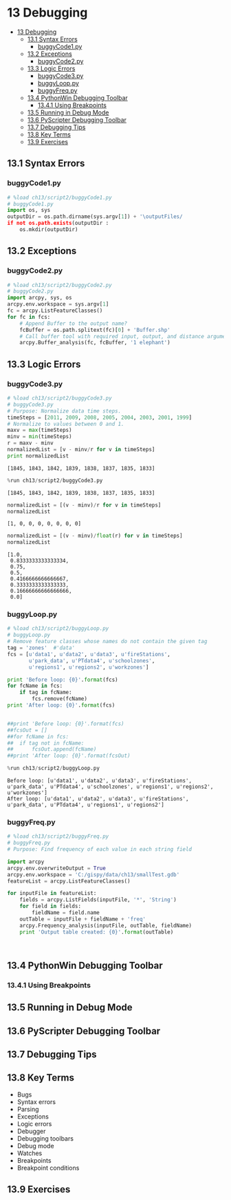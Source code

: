 
# 13 Debugging

<!-- toc orderedList:0 depthFrom:1 depthTo:6 -->

* [13 Debugging](#13-debugging)
  * [13.1 Syntax Errors](#131-syntax-errors)
    * [buggyCode1.py](#buggycode1py)
  * [13.2 Exceptions](#132-exceptions)
    * [buggyCode2.py](#buggycode2py)
  * [13.3 Logic Errors](#133-logic-errors)
    * [buggyCode3.py](#buggycode3py)
    * [buggyLoop.py](#buggylooppy)
    * [buggyFreq.py](#buggyfreqpy)
  * [13.4 PythonWin Debugging Toolbar](#134-pythonwin-debugging-toolbar)
    * [13.4.1 Using Breakpoints](#1341-using-breakpoints)
  * [13.5 Running in Debug Mode](#135-running-in-debug-mode)
  * [13.6 PyScripter Debugging Toolbar](#136-pyscripter-debugging-toolbar)
  * [13.7 Debugging Tips](#137-debugging-tips)
  * [13.8 Key Terms](#138-key-terms)
  * [13.9 Exercises](#139-exercises)

<!-- tocstop -->

## 13.1 Syntax Errors

### buggyCode1.py


```python
# %load ch13/script2/buggyCode1.py
# buggyCode1.py
import os, sys
outputDir = os.path.dirname(sys.argv[1]) + '\outputFiles/
if not os.path.exists(outputDir :
    os.mkdir(outputDir)

```

## 13.2 Exceptions

### buggyCode2.py


```python
# %load ch13/script2/buggyCode2.py
# buggyCode2.py
import arcpy, sys, os
arcpy.env.workspace = sys.argv[1]
fc = arcpy.ListFeatureClasses()
for fc in fcs:
    # Append Buffer to the output name?
    fcBuffer = os.path.splitext(fc)[0] + 'Buffer.shp'
    # Call buffer tool with required input, output, and distance arguments.
    arcpy.Buffer_analysis(fc, fcBuffer, '1 elephant')

```

## 13.3 Logic Errors

### buggyCode3.py


```python
# %load ch13/script2/buggyCode3.py
# buggyCode3.py
# Purpose: Normalize data time steps.
timeSteps = [2011, 2009, 2008, 2005, 2004, 2003, 2001, 1999]
# Normalize to values between 0 and 1.
maxv = max(timeSteps)
minv = min(timeSteps)
r = maxv - minv
normalizedList = [v - minv/r for v in timeSteps]
print normalizedList
```

    [1845, 1843, 1842, 1839, 1838, 1837, 1835, 1833]



```python
%run ch13/script2/buggyCode3.py
```

    [1845, 1843, 1842, 1839, 1838, 1837, 1835, 1833]



```python
normalizedList = [(v - minv)/r for v in timeSteps]
normalizedList
```




    [1, 0, 0, 0, 0, 0, 0, 0]




```python
normalizedList = [(v - minv)/float(r) for v in timeSteps]
normalizedList
```




    [1.0,
     0.8333333333333334,
     0.75,
     0.5,
     0.4166666666666667,
     0.3333333333333333,
     0.16666666666666666,
     0.0]



### buggyLoop.py


```python
# %load ch13/script2/buggyLoop.py
# buggyLoop.py
# Remove feature classes whose names do not contain the given tag
tag = 'zones'  #'data'
fcs = [u'data1', u'data2', u'data3', u'fireStations',
       u'park_data', u'PTdata4', u'schoolzones',
       u'regions1', u'regions2', u'workzones']

print 'Before loop: {0}'.format(fcs)
for fcName in fcs:
    if tag in fcName:
        fcs.remove(fcName)
print 'After loop: {0}'.format(fcs)


##print 'Before loop: {0}'.format(fcs)
##fcsOut = []
##for fcName in fcs:
##	if tag not in fcName:
##		fcsOut.append(fcName)
##print 'After loop: {0}'.format(fcsOut)

```


```python
%run ch13/script2/buggyLoop.py
```

    Before loop: [u'data1', u'data2', u'data3', u'fireStations', u'park_data', u'PTdata4', u'schoolzones', u'regions1', u'regions2', u'workzones']
    After loop: [u'data1', u'data2', u'data3', u'fireStations', u'park_data', u'PTdata4', u'regions1', u'regions2']


### buggyFreq.py


```python
# %load ch13/script2/buggyFreq.py
# buggyFreq.py
# Purpose: Find frequency of each value in each string field

import arcpy
arcpy.env.overwriteOutput = True
arcpy.env.workspace = 'C:/gispy/data/ch13/smallTest.gdb'
featureList = arcpy.ListFeatureClasses()

for inputFile in featureList:
    fields = arcpy.ListFields(inputFile, '*', 'String')
    for field in fields:
        fieldName = field.name
    outTable = inputFile + fieldName + 'freq'
    arcpy.Frequency_analysis(inputFile, outTable, fieldName)
    print 'Output table created: {0}'.format(outTable)

```


```python

```


```python

```

## 13.4 PythonWin Debugging Toolbar

### 13.4.1 Using Breakpoints

## 13.5 Running in Debug Mode

## 13.6 PyScripter Debugging Toolbar

## 13.7 Debugging Tips

## 13.8 Key Terms

* Bugs
* Syntax errors
* Parsing
* Exceptions
* Logic errors
* Debugger
* Debugging toolbars
* Debug mode
* Watches
* Breakpoints
* Breakpoint conditions

## 13.9 Exercises


```python

```
